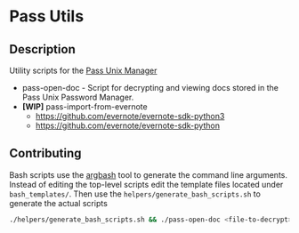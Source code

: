 # Pass Utils

## Description

Utility scripts for the [Pass Unix Manager](https://www.passwordstore.org/)

* pass-open-doc - Script for decrypting and viewing docs stored in the Pass Unix
    Password Manager.
* **[WIP]** pass-import-from-evernote
  * https://github.com/evernote/evernote-sdk-python3
  * https://github.com/evernote/evernote-sdk-python


## Contributing

Bash scripts use the [argbash](https://github.com/matejak/argbash) tool to
generate the command line arguments. Instead of editing the top-level scripts
edit the template files located under `bash_templates/`. Then use the
`helpers/generate_bash_scripts.sh` to generate the actual scripts

```sh
./helpers/generate_bash_scripts.sh && ./pass-open-doc <file-to-decrypt>
```

